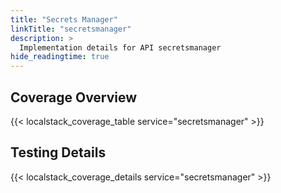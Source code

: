 ```yaml
---
title: "Secrets Manager"
linkTitle: "secretsmanager"
description: >
  Implementation details for API secretsmanager
hide_readingtime: true
---
```


## Coverage Overview
{{< localstack_coverage_table service="secretsmanager" >}}

## Testing Details
{{< localstack_coverage_details service="secretsmanager" >}}
